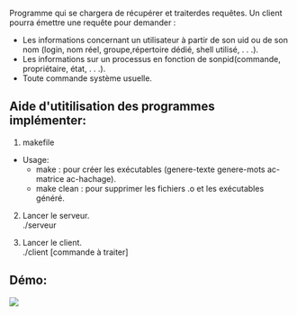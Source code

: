 Programme qui se chargera de récupérer et traiterdes requêtes. Un client pourra émettre une requête pour demander :  
* Les informations concernant un utilisateur à partir de son uid ou de son nom (login, nom réel, groupe,﻿répertoire dédié, shell utilisé, . . .). 
* Les informations sur un processus en fonction de sonpid(commande, propriétaire, état, . . .).
* Toute commande système usuelle. 
  
## Aide d'utitilisation des programmes implémenter:  
  
1. makefile  
* Usage:  
  * make : pour créer les exécutables (genere-texte genere-mots ac-matrice ac-hachage).  
  * make clean : pour supprimer les fichiers .o et les exécutables généré.  
  
2. Lancer le serveur.  
./serveur
  
3. Lancer le client.  
./client [commande à traiter]  
  
## Démo:  
  
<img src="https://github.com/Youva-git/demos/blob/master/Ecommandes.gif">